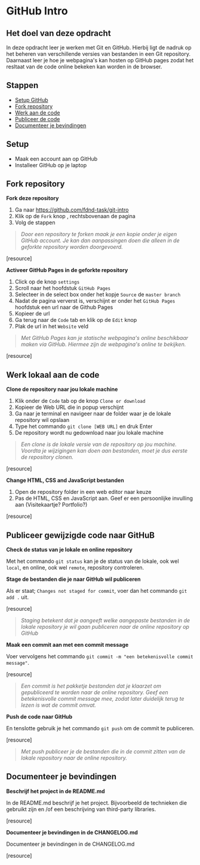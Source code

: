 # GitHub Intro

## Het doel van deze opdracht

In deze opdracht leer je werken met Git en GitHub. Hierbij ligt de nadruk op het beheren van verschillende versies van bestanden in een Git repository. Daarnaast leer je hoe je webpagina's kan hosten op GitHub pages zodat het resltaat van de code online bekeken kan worden in de browser.

## Stappen

* [Setup GitHub](#setup)
* [Fork repository](#fork-repository)
* [Werk aan de code](#werk-lokaal-aan-de-code)
* [Publiceer de code](#publiceer-gewijzigde-code-naar-github)
* [Documenteer je bevindingen](#documenteer-je-bevindingen)

## Setup

* Maak een account aan op GitHub
* Installeer GitHub op je laptop

## Fork repository

**Fork deze repository**

1. Ga naar https://github.com/fdnd-task/git-intro
2. Klik op de `Fork` knop , rechtsbovenaan de pagina
3. Volg de stappen

> _Door een repository te forken maak je een kopie onder je eigen GitHub account. Je kan dan aanpassingen doen die alleen in de geforkte repository worden doorgevoerd._

[resource]

**Activeer GitHub Pages in de geforkte repository**

1. Click op de knop `settings`
2. Scroll naar het hoofdstuk `GitHub Pages`
3. Selecteer in de select box onder het kopje `Source` de `master branch`
4. Nadat de pagina ververst is, verschijnt er onder het `GitHub Pages` hoofdstuk een url naar de Github Pages
5. Kopieer de url
6. Ga terug naar de `Code` tab en klik op de `Edit` knop
7. Plak de url in het `Website` veld

> _Met GitHub Pages kan je statische webpagina's online beschikbaar maken via GitHub. Hiermee zijn de webpagina's online te bekijken._

[resource]

## Werk lokaal aan de code

**Clone de repository naar jou lokale machine**

1. Klik onder de `Code` tab op de knop `Clone or download`
2. Kopieer de Web URL die in popup verschijnt
3. Ga naar je terminal en navigeer naar de folder waar je de lokale repository wil opslaan
4. Type het commando `git clone [WEB URL]` en druk Enter
5. De repository wordt nu gedownload naar jou lokale machine

> _Een clone is de lokale versie van de repository op jou machine. Voordta je wijzigingen kan doen aan bestanden, moet je dus eerste de repository clonen._

[resource]

**Change HTML, CSS and JavaScript bestanden**

1. Open de repository folder in een web editor naar keuze
2. Pas de HTML, CSS en JavaScript aan. Geef er een persoonlijke invulling aan (Visitekaartje? Portfolio?)

[resource]

## Publiceer gewijzigde code naar GitHuB

**Check de status van je lokale en online repository**

Met het commando `git status` kan je de status van de lokale, ook wel `local`, en online, ook wel `remote`, repository controleren.

**Stage de bestanden die je naar GitHub wil publiceren**

Als er staat; `Changes not staged for commit`, voer dan het commando `git add .` uit.

[resource]

> _Staging betekent dat je aangeeft welke aangepaste bestanden in de lokale repository je wil gaan publiceren naar de online repository op GitHub_

**Maak een commit aan met een commit message**

Voer vervolgens het commando `git commit -m "een betekenisvolle commit message"`.

[resource]

> _Een commit is het pakketje bestanden dat je klaarzet om gepubliceerd te worden naar de online repository. Geef een betekenisvolle commit message mee, zodat later duidelijk terug te lezen is wat de commit omvat._

**Push de code naar GitHub**

En tenslotte gebruik je het commando `git push` om de commit te publiceren.

[resource]

> _Met push publiceer je de bestanden die in de commit zitten van de lokale repository naar de online repository._

## Documenteer je bevindingen

**Beschrijf het project in de README.md**

In de README.md beschrijf je het project. Bijvoorbeeld de technieken die gebruikt zijn en /of een beschrijving van third-party libraries.

[resource]

**Documenteer je bevindingen in de CHANGELOG.md**

Documenteer je bevindingen in de CHANGELOG.md

[resource]
